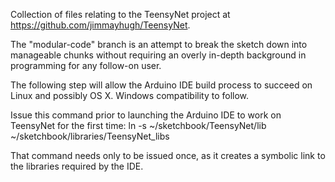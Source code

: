 Collection of files relating to the TeensyNet project at https://github.com/jimmayhugh/TeensyNet.

The "modular-code" branch is an attempt to break the sketch down into manageable chunks without requiring an overly in-depth background in programming for any follow-on user.

The following step will allow the Arduino IDE build process to succeed on Linux and possibly OS X.  Windows compatibility to follow.

Issue this command prior to launching the Arduino IDE to work on TeensyNet for the first time:
ln -s ~/sketchbook/TeensyNet/lib ~/sketchbook/libraries/TeensyNet_libs

That command needs only to be issued once, as it creates a symbolic link to the libraries required by the IDE.
